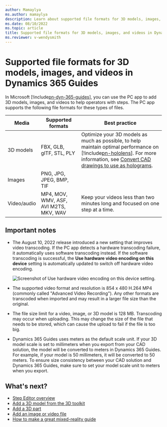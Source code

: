 ```yaml
---
author: Mamaylya
ms.author: mamaylya
description: Learn about supported file formats for 3D models, images, and videos in Microsoft Dynamics 365 Guides.
ms.date: 08/10/2022
ms.topic: article
title: Supported file formats for 3D models, images, and videos in Dynamics 365 Guides
ms.reviewer: v-wendysmith
---
```


# Supported file formats for 3D models, images, and videos in Dynamics 365 Guides

In Microsoft [!include[pn-dyn-365-guides](../includes/pn-dyn-365-guides.md)], you can use the PC app to add 3D models, images, and videos to help operators with steps. The PC app  supports the following file formats for these types of files.

| Media | Supported formats | Best practice |
|-------|-------------------|---------------|
| 3D models | FBX, GLB, glTF, STL, PLY | Optimize your 3D models as much as possible, to help maintain optimal performance on [!include[pn-hololens](../includes/pn-hololens.md)]. For more information, see [Convert CAD drawings to use as holograms](author-convert-3D-models.md). |
| Images | PNG, JPG, JPEG, BMP, TIF | |
| Video/audio | MP4, MOV, WMV, ASF, AVI M2TS, MKV, WAV| Keep your videos less than two minutes long and focused on one step at a time. |

## Important notes

- The August 10, 2022 release introduced a new setting that improves video transcoding. If the PC app detects a hardware transcoding failure, it automatically uses software transcoding instead. If the software transcoding is successful, the **Use hardware video encoding on this device** setting is automatically updated to switch off hardware video encoding. 

     ![Screenshot of Use hardware video encoding on this device setting.](media/video-transcoding-setting.PNG "Screenshot of Use hardware video encoding on this device setting")

- The supported video format and resolution is 854 x 480 H.264 MP4 (commonly called "Advanced Video Recording"). Any other formats are transcoded when imported and may result in a larger file size than the original.

- The file size limit for a video, image, or 3D model is 128 MB. Transcoding may occur when uploading. This may change the size of the file that needs to be stored, which can cause the upload to fail if the file is too big.

- Dynamics 365 Guides uses meters as the default scale unit. If your 3D model scale is set to millimeters when you export from your CAD solution, the model will be converted to meters in Dynamics 365 Guides. For example, if your model is 50 millimeters, it will be converted to 50 meters. To ensure size consistency between your CAD solution and Dynamics 365 Guides, make sure to set your model scale unit to meters when you  export.  

## What's next?

- [Step Editor overview](pc-app-step-editor-overview.md)
- [Add a 3D model from the 3D toolkit](pc-app-add-3D-model.md)
- [Add a 3D part](pc-app-add-3D-part.md)
- [Add an image or video file](pc-app-add-media.md)
- [How to make a great mixed-reality guide](great-guide.md) 
